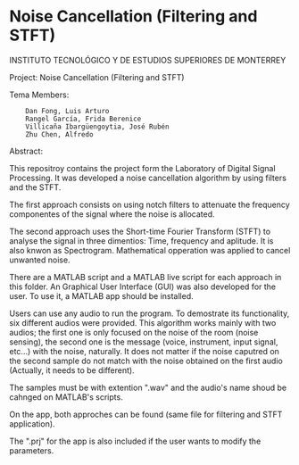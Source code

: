 # Noise Cancellation (Filtering and STFT)
INSTITUTO TECNOLÓGICO Y DE ESTUDIOS SUPERIORES DE MONTERREY

Project:	Noise Cancellation (Filtering and STFT)

Tema Members:

		Dan Fong, Luis Arturo
		Rangel García, Frida Berenice                                      
		Villicaña Ibargüengoytia, José Rubén
		Zhu Chen, Alfredo 

Abstract:

This repositroy contains the project form the Laboratory of Digital Signal Processing. It was developed a noise cancellation algorithm by using filters and the STFT. 

The first approach consists on using notch filters to attenuate the frequency componentes of the signal where the noise is allocated. 

The second approach uses the Short-time Fourier Transform (STFT) to analyse the signal in three dimentios: Time, frequency and aplitude. It is also knwon as Spectrogram. Mathematical opperation was applied to cancel unwanted noise.

There are a MATLAB script and a MATLAB live script for each approach in this folder. An Graphical User Interface (GUI) was also developed for the user. To use it, a MATLAB app should be installed.  

Users can use any audio to run the program. To demostrate its functionality, six different audios were provided. This algorithm works mainly with two audios; the first one is only focused on the noise of the room (noise sensing), the second one is the message (voice, instrument, input signal, etc...) with the noise, naturally. It does not matter if the noise caputred on the second sample do not match with the noise obtained on the first audio (Actually, it needs to be different).

The samples must be with extention ".wav" and the audio's name shoud be cahnged on MATLAB's scripts. 

On the app, both approches can be found (same file for filtering and STFT application). 

The ".prj" for the app is also included if the user wants to modify the parameters.
